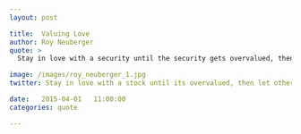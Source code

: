 ```yaml
---
layout: post

title:  Valuing Love
author: Roy Neuberger
quote: >
  Stay in love with a security until the security gets overvalued, then let somebody else fall in love with it.

image: /images/roy_neuberger_1.jpg
twitter: Stay in love with a stock until its overvalued, then let others fall in love. Roy Neuberger http://quotes.stockflare.com/

date:   2015-04-01	 11:00:00
categories: quote

---
```


